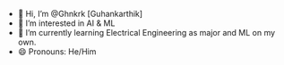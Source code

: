 - 👋 Hi, I’m @Ghnkrk [Guhankarthik]
- 👀 I’m interested in AI & ML
- 🌱 I’m currently learning Electrical Engineering as major and ML on my own.
- 😄 Pronouns: He/Him

<!---
Ghnkrk/Ghnkrk is a ✨ special ✨ repository because its `README.md` (this file) appears on your GitHub profile.
You can click the Preview link to take a look at your changes.
--->

